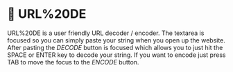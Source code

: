 # :link: URL%20DE

URL%20DE is a user friendly URL decoder / encoder. The textarea is focused
so you can simply paste your string when you open up the website. After
pasting the *DECODE* button is focused which allows you to just hit the
SPACE or ENTER key to decode your string. If you want to encode just press
TAB to move the focus to the *ENCODE* button.
